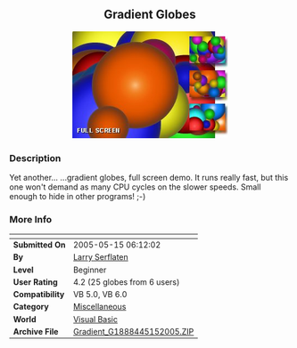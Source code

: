 ﻿<div align="center">

## Gradient Globes

<img src="PIC2005515729276601.jpg">
</div>

### Description

Yet another...   ...gradient globes, full screen demo. It runs really fast, but this one won't demand as many CPU cycles on the slower speeds. Small enough to hide in other programs! ;-)
 
### More Info
 


<span>             |<span>
---                |---
**Submitted On**   |2005-05-15 06:12:02
**By**             |[Larry Serflaten](https://github.com/Planet-Source-Code/PSCIndex/blob/master/ByAuthor/larry-serflaten.md)
**Level**          |Beginner
**User Rating**    |4.2 (25 globes from 6 users)
**Compatibility**  |VB 5\.0, VB 6\.0
**Category**       |[Miscellaneous](https://github.com/Planet-Source-Code/PSCIndex/blob/master/ByCategory/miscellaneous__1-1.md)
**World**          |[Visual Basic](https://github.com/Planet-Source-Code/PSCIndex/blob/master/ByWorld/visual-basic.md)
**Archive File**   |[Gradient\_G1888445152005\.ZIP](https://github.com/Planet-Source-Code/larry-serflaten-gradient-globes__1-60539/archive/master.zip)








